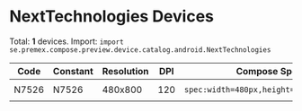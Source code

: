 # NextTechnologies Devices

Total: **1** devices. Import: `import se.premex.compose.preview.device.catalog.android.NextTechnologies`

| Code | Constant | Resolution | DPI | Compose Spec | Preview Usage |
|------|----------|------------|-----|-------------|---------------|
| N7526 | N7526 | 480x800 | 120 | `spec:width=480px,height=800px,dpi=120` | `@Preview(device = NextTechnologies.N7526)` |

<!-- Generated automatically. Do not edit manually. -->
